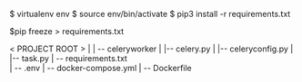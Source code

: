 $ virtualenv env
$ source env/bin/activate
$ pip3 install -r requirements.txt

$pip freeze > requirements.txt



< PROJECT ROOT >
    |
    | -- celeryworker
    |       |-- celery.py
    |       |-- celeryconfig.py
    |       |-- task.py
    | -- requirements.txt  
    | -- .env 
    | -- docker-compose.yml
    | -- Dockerfile